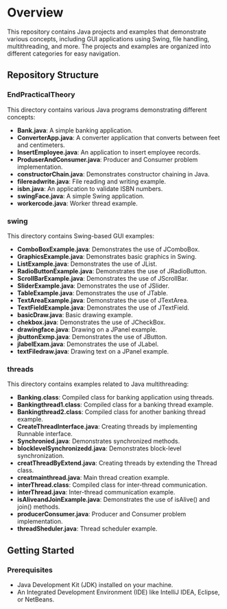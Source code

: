 # Overview
This repository contains Java projects and examples that demonstrate various concepts, including GUI applications using Swing, file handling, multithreading, and more. The projects and examples are organized into different categories for easy navigation.

## Repository Structure

### EndPracticalTheory
This directory contains various Java programs demonstrating different concepts:

- **Bank.java**: A simple banking application.
- **ConverterApp.java**: A converter application that converts between feet and centimeters.
- **InsertEmployee.java**: An application to insert employee records.
- **ProduserAndConsumer.java**: Producer and Consumer problem implementation.
- **constructorChain.java**: Demonstrates constructor chaining in Java.
- **filereadwrite.java**: File reading and writing example.
- **isbn.java**: An application to validate ISBN numbers.
- **swingFace.java**: A simple Swing application.
- **workercode.java**: Worker thread example.

### swing
This directory contains Swing-based GUI examples:

- **ComboBoxExample.java**: Demonstrates the use of JComboBox.
- **GraphicsExample.java**: Demonstrates basic graphics in Swing.
- **ListExample.java**: Demonstrates the use of JList.
- **RadioButtonExample.java**: Demonstrates the use of JRadioButton.
- **ScrollBarExample.java**: Demonstrates the use of JScrollBar.
- **SliderExample.java**: Demonstrates the use of JSlider.
- **TableExample.java**: Demonstrates the use of JTable.
- **TextAreaExample.java**: Demonstrates the use of JTextArea.
- **TextFieldExample.java**: Demonstrates the use of JTextField.
- **basicDraw.java**: Basic drawing example.
- **chekbox.java**: Demonstrates the use of JCheckBox.
- **drawingface.java**: Drawing on a JPanel example.
- **jbuttonExmp.java**: Demonstrates the use of JButton.
- **jlabelExam.java**: Demonstrates the use of JLabel.
- **textFiledraw.java**: Drawing text on a JPanel example.

### threads
This directory contains examples related to Java multithreading:

- **Banking.class**: Compiled class for banking application using threads.
- **Bankingthread1.class**: Compiled class for a banking thread example.
- **Bankingthread2.class**: Compiled class for another banking thread example.
- **CreateThreadInterface.java**: Creating threads by implementing Runnable interface.
- **Synchronied.java**: Demonstrates synchronized methods.
- **blocklevelSynchronizedd.java**: Demonstrates block-level synchronization.
- **creatThreadByExtend.java**: Creating threads by extending the Thread class.
- **creatmainthread.java**: Main thread creation example.
- **interThread.class**: Compiled class for inter-thread communication.
- **interThread.java**: Inter-thread communication example.
- **isAliveandJoinExample.java**: Demonstrates the use of isAlive() and join() methods.
- **producerConsumer.java**: Producer and Consumer problem implementation.
- **threadSheduler.java**: Thread scheduler example.

## Getting Started

### Prerequisites
- Java Development Kit (JDK) installed on your machine.
- An Integrated Development Environment (IDE) like IntelliJ IDEA, Eclipse, or NetBeans.
